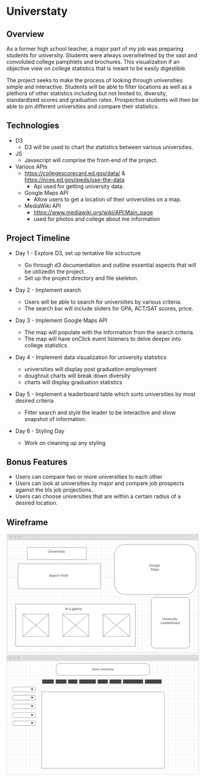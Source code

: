 # Universtaty 

## Overview 
As a former high school teacher, a major part of my job was preparing students for university. Students were always overwhelmed by the vast and convoluted college pamphlets and brochures. This visualization if an objective view on college statistics that is meant to be easily digestible.

The project seeks to make the process of looking through universities simple and interactive. Students will be able to filter locations as well as a plethora of other statistics including but not limited to, diversity, standardized scores and graduation rates. Prospective students will then be able to pin different universities and compare their statistics.

## Technologies 
* D3
  * D3 will be used to chart the statistics between various universities.
* JS
  * Javascript will comprise the front-end of the project.
* Various APIs
  * https://collegescorecard.ed.gov/data/ & https://nces.ed.gov/ipeds/use-the-data
    * Api used for getting university data. 
  * Google Maps API
    * Allow users to get a location of their universities on a map.
  * MediaWiki API 
    * https://www.mediawiki.org/wiki/API:Main_page
    * used for photos and college about me information


## Project Timeline

* Day 1 - Explore D3, set up tentative file sctructure
  * Go through d3 documentation and outline essential aspects that will be utilizedin the project.
  * Set up the project directory and file skeleton.

* Day 2 - Implement search
  * Users will be able to search for universities by various criteria.
  * The search bar will include sliders for GPA, ACT/SAT scores, price.

* Day 3 - Implement Google Maps API
  * The map will populate with the information from the search criteria. 
  * The map will have onClick event listeners to delve deeper into college statistics.

 * Day 4 - Implement data visualization for university statistics
   * universities will display post graduation employment
   * doughnut charts will break down diversity
   * charts will display graduation statistics

* Day 5 - Implement a leaderboard table which sorts universities by most desired criteria
  * Filter search and style the leader to be interactive and show snapshot of information.

* Day 6 - Styling Day
  * Work on cleaning up any styling

## Bonus Features
* Users can compare two or more universities to each other
* Users can look at universities by major and compare job prospects against the bls job projections.
* Users can choose universities that are within a certain radius of a desired location.


## Wireframe

![Main Display](./src/styles/assets/universtaty_wireframe.png)
![Info Page](./src/styles/assets/info_page.png)





